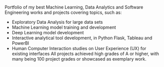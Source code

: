 Portfolio of my best Machine Learning, Data Analytics and Software Engineering works and projects covering topics, such as:
- Exploratory Data Analysis for large data sets
- Machine Learning model training and development
- Deep Learning model development
- Interactive analytical tool development, in Python Flask, Tableau and PowerBI
- Human Computer Interaction studies on User Experience (UX) for existing interfaces
All projects achieved high grades of A or higher, with many being 100 project grades or showcased as exemplary work.

